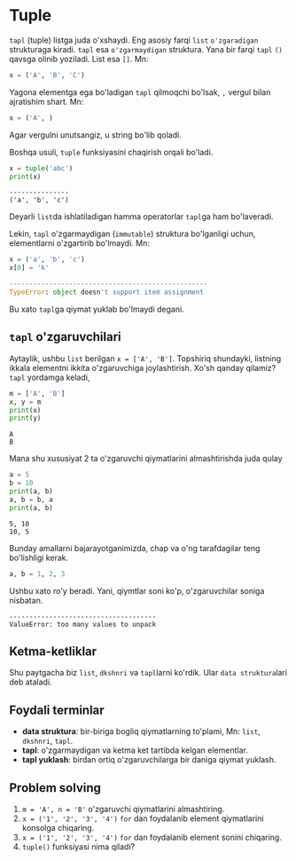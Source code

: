 # Tuple 

`tapl` (tuple) listga juda o'xshaydi. Eng asosiy farqi `list` `o'zgaradigan` strukturaga
kiradi. `tapl` esa `o'zgarmaydigan` struktura. Yana bir farqi `tapl` `()` qavsga olinib yoziladi. 
List esa `[]`. Mn:

```python
x = ('A', 'B', 'C')
```

Yagona elementga ega bo'ladigan `tapl` qilmoqchi bo'lsak, `,` vergul bilan ajratishim shart. Mn:

```python
x = ('A', )
```

Agar vergulni unutsangiz, u string bo'lib qoladi.

Boshqa usuli, `tuple` funksiyasini chaqirish orqali bo'ladi.

```python
x = tuple('abc')
print(x)
```

```commandline
---------------
('a', 'b', 'c')
```

Deyarli `list`da ishlatiladigan hamma operatorlar `tapl`ga ham bo'laveradi.

Lekin, `tapl` o'zgarmaydigan (`immutable`) struktura bo'lganligi uchun, elementlarni o'zgartirib 
bo'lmaydi. Mn:

```python
x = ('a', 'b', 'c')
x[0] = 'k'
```

```python
--------------------------------------------------
TypeError: object doesn't support item assignment
```

Bu xato `tapl`ga qiymat yuklab bo'lmaydi degani.




## `tapl` o'zgaruvchilari

Aytaylik, ushbu `list` berilgan `x = ['A', 'B']`. Topshiriq shundayki, listning ikkala elementni
ikkita o'zgaruvchiga joylashtirish. Xo'sh qanday qilamiz? `tapl` yordamga keladi,

```python
m = ['A', 'B']
x, y = m
print(x)
print(y)
```
```commandline
A
B
```

Mana shu xususiyat 2 ta o'zgaruvchi qiymatlarini almashtirishda juda qulay

```python
a = 5
b = 10
print(a, b)
a, b = b, a
print(a, b)
```


```commandline
5, 10
10, 5
```

Bunday amallarni bajarayotganimizda, chap va o'ng tarafdagilar teng bo'lishligi kerak.

```python
a, b = 1, 2, 3
```

Ushbu xato ro'y beradi. Yani, qiymtlar soni ko'p, o'zgaruvchilar soniga nisbatan.

```commandline
-------------------------------------
ValueError: too many values to unpack
```


## Ketma-ketliklar

Shu paytgacha biz `list`, `dkshnri` va `tapl`larni ko'rdik. Ular `data struktura`lari deb ataladi. 



## Foydali terminlar

- **data struktura**: bir-biriga bogliq qiymatlarning to'plami, Mn: `list`, `dkshnri`, `tapl`.
- **tapl**: o'zgarmaydigan va ketma ket tartibda kelgan elementlar.
- **tapl yuklash**: birdan ortiq o'zgaruvchilarga bir daniga qiymat yuklash.


## Problem solving

1. `m = 'A', n = 'B'` o'zgaruvchi qiymatlarini almashtiring.
2. `x = ('1', '2', '3', '4')` `for` dan foydalanib element qiymatlarini konsolga chiqaring.
3. `x = ('1', '2', '3', '4')` `for` dan foydalanib element sonini chiqaring.
4. `tuple()` funksiyasi nima qiladi?
